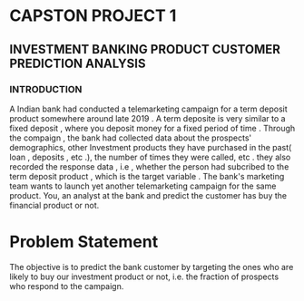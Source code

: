 # CAPSTON PROJECT 1
## INVESTMENT BANKING PRODUCT CUSTOMER PREDICTION ANALYSIS
### INTRODUCTION
A Indian bank had conducted a telemarketing campaign for a term deposit product somewhere around late 2019 . A term deposite is very similar to a fixed deposit , where you deposit money for a fixed period of time . 
Through the compaign , the bank had collected data about the prospects' demographics, other Investment products they have purchased in the past( loan , deposits , etc .), the number of times they were called, etc . they also recorded the response data , i.e , whether the person had subcribed to the term deposit product , which is the target variable .
The bank's marketing team wants to launch yet another telemarketing campaign for the same product. You, an analyst at the bank and predict the customer has buy the financial product or not.

# Problem Statement
 The objective is to predict the bank customer by targeting the ones who are likely to buy our investment product or not,
 i.e. the fraction of prospects who respond to the campaign.

